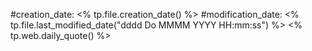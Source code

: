 #creation_date:  <% tp.file.creation_date() %>
#modification_date: <% tp.file.last_modified_date("dddd Do MMMM YYYY HH:mm:ss") %>
<% tp.web.daily_quote() %>
